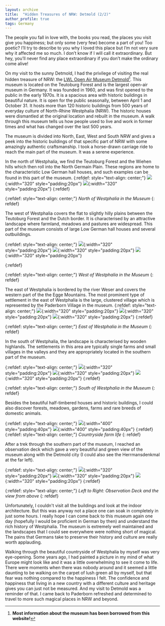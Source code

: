 ```yaml
---
layout: archive
title:  "Hidden Treasures of NRW: Detmold (2/2)"
author_profile: true
tags: Germany
---
```

The people you fall in love with, the books you read, the places you visit give you happiness; but only some (very few) become a part of you! Too poetic? I’ll try to describe to you why I loved this place but I’m not very sure why it affected me so much. I don’t know if I will call it extraordinary. But hey, you’ll never find any place extraordinary if you don’t make the ordinary come alive!

On my visit to the sunny Detmold, I had the privilege of visiting the real hidden treasure of NRW: the [LWL Open Air Museum Detmold](https://www.lwl-freilichtmuseum-detmold.de/en/)[^1]. This museum is located on the Teutoburg Forest and is the largest open-air museum in Germany. It was founded in 1960, and was first opened to the public in the early 1970s. It is a spacious area with historic buildings in beautiful nature. It is open for the public seasonally, between April 1 and October 31. It hosts more than 120 historic buildings from 500 years of everyday culture of North-Rhine Westphalia (NRW). The historic houses were dismantled at the original location and rebuilt in the museum. A walk through this museum tells us how people used to live and work in former times and what has changed over the last 500 years.

The museum is divided into North, East, West and South NRW and gives a peek into the historic buildings of that specific part of NRW with some amazingly authentic craftsmanship. I took a horse-drawn carriage ride to reach the main part of the museum. It was a serene experience. 

In the north of Westphalia, we find the Teutoburg Forest and the Wiehen hills which then roll into the North Germain Plain. These regions are home to the characteristic Low German hall houses, and such examples can be found in this part of the museum. 
{:refdef: style="text-align: center;"}
![](/images/Detmold_North1.jpg){:width="320" style="padding:20px"} 
![](/images/Detmold_North2.jpg){:width="320" style="padding:20px"} 
{:refdef}

{:refdef: style="text-align: center;"}
*North of Westphalia in the Museum*
{: refdef}

The west of Westphalia covers the flat to slightly hilly plains between the Teutoburg Forest and the Dutch border. It is characterised by an attractive landscape where farmland, meadows and pastures are widespread. This part of the museum consists of large Low German hall houses and several outbuildings.

{:refdef: style="text-align: center;"}
![](/images/Detmold_West1.jpg){:width="320" style="padding:20px"} 
![](/images/Detmold_West2.jpg){:width="320" style="padding:20px"} 
![](/images/Detmold_West3.jpg){:width="320" style="padding:20px"} 

{:refdef} 

{:refdef: style="text-align: center;"}
*West of Westphalia in the Museum*
{: refdef}

The east of Westphalia is bordered by the river Weser and covers the western part of the the Egge Mountains. The most prominent type of settlement in the east of Westphalia is the large, clustered village which is represented by the Paderborn Village in the museum. 
{:refdef: style="text-align: center;"}
![](/images/Detmold_East1.jpg){:width="320" style="padding:20px"} 
![](/images/Detmold_East2.jpg){:width="320" style="padding:20px"} 
![](/images/Detmold_East5.jpg){:width="320" style="padding:20px"} 
{:refdef} 

{:refdef: style="text-align: center;"}
*East of Westphalia in the Museum*
{: refdef}

In the south of Westphalia, the landscape is characterised by wooden highlands. The settlements in this area are typically single farms and small villages in the valleys and they are appropriately located in the southern part of the museum.

{:refdef: style="text-align: center;"}
![](/images/Detmold_South1.jpg){:width="320" style="padding:20px"} 
![](/images/Detmold_South2.jpg){:width="320" style="padding:20px"} 
![](/images/Detmold_South3.jpg){:width="320" style="padding:20px"} 
{:refdef}

{:refdef: style="text-align: center;"}
*South of Westphalia in the Museum*
{: refdef}

Besides the beautiful half-timbered houses and historic buildings, I could also discover forests, meadows, gardens, farms and rare breeds of domestic animals. 

{:refdef: style="text-align: center;"}
![](/images/Detmold_Other.jpg){:width="400" style="padding:40px"} 
![](/images/Detmold_Other1.jpg){:width="400" style="padding:40px"} 
{:refdef}
{:refdef: style="text-align: center;"}
*Countryside farm life*
{: refdef}

After a trek through the southern part of the museum, I reached an observation deck which gave a very beautiful and green view of the museum along with the Detmold city (I could also see the Herrmansdenkmal at the far left). 

{:refdef: style="text-align: center;"}
![](/images/Detmold_Other3.jpg){:width="320" style="padding:20px"} 
![](/images/Detmold_Other2.jpg){:width="320" style="padding:20px"} 
![](/images/Detmold_Other4.jpg){:width="320" style="padding:20px"} 
{:refdef} 

{:refdef: style="text-align: center;"}
*Left to Right: Observation Deck and the view from above*
{: refdef}

Unfortunately, I couldn't visit all the buildings and look at the indoor architecture. But this was anyway not a place one can soak in completely in just some hours. I really hope I can come back to this museum again one day (hopefully I would be proficient in German by then) and understand the rich history of Westphalia. The museum is extremely well maintained and the landscapes that I could see everywhere were nothing short of magical. The pains that Germans take to preserve their history and culture are really worth applauding.

Walking through the beautiful countryside of Westphalia by myself was very eye-opening. Some years ago, I had painted a picture in my mind of what Europe might look like and it was a little overwhelming to see it come to life. There were moments when there was nobody around and it seemed a little daunting to be walking on the carpet of lush green all by myself, but that fear was nothing compared to the happiness I felt. The confidence and happiness that living in a new country with a different culture and heritage gives you can just not be measured. And my visit to Detmold was a reminder of that. I came back to Paderborn refreshed and determined to travel to more such magical places in NRW and beyond.

[^1]: **Most information about the museum has been borrowed from this website!**